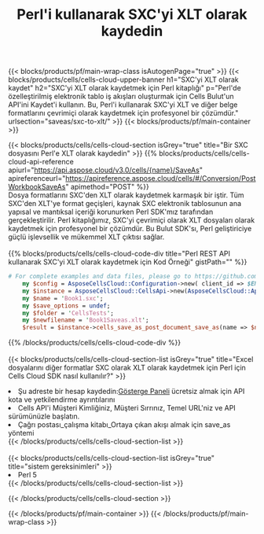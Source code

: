 ﻿---
title:  Perl'i kullanarak SXC'yi XLT olarak kaydedin
description:  SXC formatındaki dosyayı XLT formatındaki dosya olarak kaydetmek için Perl için Aspose.Cells Cloud SDK'yı kullanma.
---
{{< blocks/products/pf/main-wrap-class isAutogenPage="true" >}}
{{< blocks/products/cells/cells-cloud-upper-banner h1="SXC\'yi XLT olarak kaydet" h2="SXC\'yi XLT olarak kaydetmek için Perl kitaplığı" p="Perl\'de özelleştirilmiş elektronik tablo iş akışları oluşturmak için Cells Bulut\'un API\'ini Kaydet\'i kullanın. Bu, Perl\'i kullanarak SXC\'yi XLT ve diğer belge formatlarını çevrimiçi olarak kaydetmek için profesyonel bir çözümdür." urlsection="saveas/sxc-to-xlt/" >}}
{{< blocks/products/pf/main-container >}}

{{< blocks/products/cells/cells-cloud-section isGrey="true" title="Bir SXC dosyasını Perl\'e XLT olarak kaydedin" >}}
{{% blocks/products/cells/cells-cloud-api-reference apiurl="https://api.aspose.cloud/v3.0/cells/{name}/SaveAs" apireferenceurl="https://apireference.aspose.cloud/cells/#/Conversion/PostWorkbookSaveAs" apimethod="POST" %}}
<br/>
Dosya formatlarını SXC'den XLT olarak kaydetmek karmaşık bir iştir. Tüm SXC'den XLT'ye format geçişleri, kaynak SXC elektronik tablosunun ana yapısal ve mantıksal içeriği korunurken Perl SDK'mız tarafından gerçekleştirilir. Perl kitaplığımız, SXC'yi çevrimiçi olarak XLT dosyaları olarak kaydetmek için profesyonel bir çözümdür. Bu Bulut SDK'sı, Perl geliştiriciye güçlü işlevsellik ve mükemmel XLT çıktısı sağlar.
<br/>
<br/>
{{% blocks/products/cells/cells-cloud-code-div title="Perl REST API kullanarak SXC\'yi XLT olarak kaydetmek için Kod Örneği" gistPath="" %}}
  
```perl
# For complete examples and data files, please go to https://github.com/aspose-cells-cloud/aspose-cells-cloud-perl/
    my $config = AsposeCellsCloud::Configuration->new( client_id => $ENV{'ProductClientId'}, client_secret => $ENV{'ProductClientSecret'});
    my $instance = AsposeCellsCloud::CellsApi->new(AsposeCellsCloud::ApiClient->new( $config));
    my $name = 'Book1.sxc';
    my $save_options = undef;
    my $folder = 'CellsTests';
    my $newfilename = 'Book1Saveas.xlt';
    $result = $instance->cells_save_as_post_document_save_as(name => $name,save_options => $save_options, newfilename => $newfilename, folder => $folder);
```
  
{{% /blocks/products/cells/cells-cloud-code-div %}}
<br/>
<br/>
{{< blocks/products/cells/cells-cloud-section-list isGrey="true" title="Excel dosyalarını diğer formatlar SXC olarak XLT olarak kaydetmek için Perl için Cells Cloud SDK nasıl kullanılır?" >}}
<li> Şu adreste bir hesap kaydedin:<a href="https://dashboard.aspose.cloud/">Gösterge Paneli</a> ücretsiz almak için API kota ve yetkilendirme ayrıntılarını</li>
<li>Cells API'i Müşteri Kimliğiniz, Müşteri Sırrınız, Temel URL'niz ve API sürümünüzle başlatın.</li>
<li>Çağrı postası_çalışma kitabı_Ortaya çıkan akışı almak için save_as yöntemi</li>
{{< /blocks/products/cells/cells-cloud-section-list >}}
<br/>
<br/>
{{< blocks/products/cells/cells-cloud-section-list isGrey="true" title="sistem gereksinimleri" >}}
<li>Perl 5</li>
{{< /blocks/products/cells/cells-cloud-section-list >}}

{{< /blocks/products/cells/cells-cloud-section >}}

{{< /blocks/products/pf/main-container >}}
{{< /blocks/products/pf/main-wrap-class >}}
